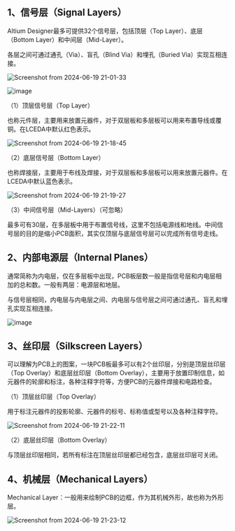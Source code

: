 ## 1、信号层（Signal Layers）

Altium Designer最多可提供32个信号层，包括顶层（Top Layer）、底层（Bottom Layer）和中间层（Mid-Layer）。

各层之间可通过通孔（Via）、盲孔（Blind Via）和埋孔（Buried Via）实现互相连接。

![Screenshot from 2024-06-19 21-01-33](https://github.com/countsp/PCB_design/assets/102967883/b923af62-c484-43fe-afe6-ead770e37de7)

![image](https://github.com/countsp/PCB_design/assets/102967883/5e54680f-bf73-4ae2-a4b0-dbe94b2b45af)

（1）顶层信号层（Top Layer）

也称元件层，主要用来放置元器件，对于双层板和多层板可以用来布置导线或覆铜。在LCEDA中默认红色表示。

![Screenshot from 2024-06-19 21-18-45](https://github.com/countsp/PCB_design/assets/102967883/a6b40fa5-88e2-4259-b226-3fa28cbd82a5)

（2）底层信号层（Bottom Layer）

也称焊接层，主要用于布线及焊接，对于双层板和多层板可以用来放置元器件。在LCEDA中默认蓝色表示。

![Screenshot from 2024-06-19 21-19-27](https://github.com/countsp/PCB_design/assets/102967883/191a7df0-7905-4b43-98a9-e82264b9fa11)

（3）中间信号层（Mid-Layers）（可忽略）

最多可有30层，在多层板中用于布置信号线，这里不包括电源线和地线。中间信号层的目的是缩小PCB面积，其实仅顶层与底层信号层可以完成所有信号走线。

## 2、内部电源层（Internal Planes）

通常简称为内电层，仅在多层板中出现，PCB板层数一般是指信号层和内电层相加的总和数。一般有两层：电源层和地层。

与信号层相同，内电层与内电层之间、内电层与信号层之间可通过通孔、盲孔和埋孔实现互相连接。

![image](https://github.com/countsp/PCB_design/assets/102967883/7e70e261-b360-4d02-a00f-8e3b89cd7ff5)



## 3、丝印层（Silkscreen Layers）

可以理解为PCB上的图案，一块PCB板最多可以有2个丝印层，分别是顶层丝印层（Top Overlay）和底层丝印层（Bottom Overlay），主要用于放置印制信息，如元器件的轮廓和标注，各种注释字符等，方便PCB的元器件焊接和电路检查。

（1）顶层丝印层（Top Overlay）

用于标注元器件的投影轮廓、元器件的标号、标称值或型号以及各种注释字符。

![Screenshot from 2024-06-19 21-22-11](https://github.com/countsp/PCB_design/assets/102967883/4de6a9c6-0e22-491d-8c2c-c598f8b8f3de)

（2）底层丝印层（Bottom Overlay）

与顶层丝印层相同，若所有标注在顶层丝印层都已经包含，底层丝印层可关闭。


## 4、机械层（Mechanical Layers）

Mechanical Layer：一般用来绘制PCB的边框，作为其机械外形，故也称为外形层。

![Screenshot from 2024-06-19 21-23-12](https://github.com/countsp/PCB_design/assets/102967883/7c0ba8df-1a8a-43d4-a5d6-de02575a6201)
